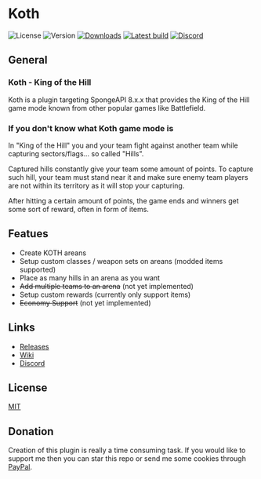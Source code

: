 # Koth

![License](https://img.shields.io/github/license/aquerr/koth.svg?label=License)
![Version](https://img.shields.io/github/release/aquerr/koth.svg?label=Version)
[![Downloads](https://img.shields.io/github/downloads/aquerr/koth/total.svg?label=Total%20Downloads)](https://github.com/Aquerr/EagleFactions/releases)
[![Latest build](https://img.shields.io/jenkins/build?jobUrl=https%3A%2F%2Fjenkins.bartlomiejstepien.pl%2Fjob%2FKingOfTheHill-dev-build%2F&label=Latest%20build)](https://jenkins.bartlomiejstepien.pl/job/KingOfTheHill-dev-build/)
[![Discord](https://img.shields.io/discord/447076657698963466.svg?color=blue&label=Discord&logo=Discord&logoColor=white)](https://discord.gg/Zg3rWta)

## General

### Koth - King of the Hill 

Koth is a plugin targeting SpongeAPI 8.x.x that provides the King of the Hill game mode known from other popular games like Battlefield.

### If you don't know what Koth game mode is

In "King of the Hill" you and your team fight against another team while capturing sectors/flags... so called "Hills".

Captured hills constantly give your team some amount of points. To capture such hill, your team must stand near it and make sure enemy team players are not within its territory as it will stop your capturing.

After hitting a certain amount of points, the game ends and winners get some sort of reward, often in form of items.

## Featues

 - Create KOTH areans
 - Setup custom classes / weapon sets on areans (modded items supported)
 - Place as many hills in an arena as you want
 - ~~Add multiple teams to an arena~~ (not yet implemented) 
 - Setup custom rewards (currently only support items)
 - ~~Economy Support~~ (not yet implemented)

## Links

* [Releases](https://github.com/Aquerr/Koth/releases)
* [Wiki](https://github.com/Aquerr/Koth/wiki)
* [Discord](https://discord.gg/Zg3rWta)

## License

[MIT](https://github.com/Aquerr/Koth/blob/master/LICENSE)

## Donation

Creation of this plugin is really a time consuming task. If you would like to support me then you can star this repo or send me some cookies through [PayPal](https://www.paypal.me/aquerr).